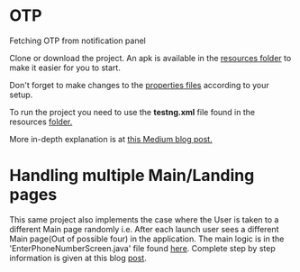 # OTP
Fetching OTP from notification panel

Clone or download the project. An apk is available in the [resources folder](https://github.com/anurut/OTP/tree/master/otp/src/test/resources/app) to make it easier for you to start.

Don't forget to make changes to the [properties files](https://github.com/anurut/OTP/tree/master/otp/src/test/resources/properties) according to your setup.

To run the project you need to use the **testng.xml** file found in the resources [folder.](https://github.com/anurut/OTP/tree/master/otp/src/test/resources/runner)

More in-depth explanation is at [this Medium blog post.](https://link.medium.com/9cKiYpSxhY)

# Handling multiple Main/Landing pages

This same project also implements the case where the User is taken to a different Main page randomly i.e. After each launch user sees a different Main page(Out of possible four) in the application. The main logic is in the 'EnterPhoneNumberScreen.java' file found [here](https://github.com/anurut/OTP/blob/master/otp/src/test/java/testing/otp/screens/EnterPhoneNumberScreen.java). Complete step by step information is given at this blog [post](https://medium.com/noobqa/appium-handling-the-case-when-users-get-different-main-landing-pages-4aed0db1dcd2).

